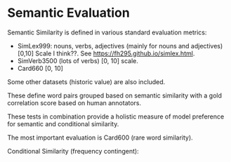 # Semantic Evaluation 

Semantic Similarity is defined in various standard evaluation metrics: 

- SimLex999: nouns, verbs, adjectives (mainly for nouns and adjectives) [0,10] Scale I think??. See https://fh295.github.io/simlex.html. 
- SimVerb3500 (lots of verbs) [0, 10] scale. 
- Card660 [0, 10]

Some other datasets (historic value) are also included. 

These define word pairs grouped based on semantic similarity with a gold correlation score based on human annotators. 

These tests in combination provide a holistic measure of model preference for semantic and conditional similarity. 

The most important evaluation is Card600 (rare word similarity). 

Conditional Similarity (frequency contingent):   
